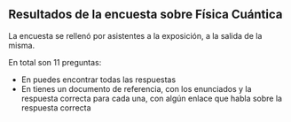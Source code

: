 ## Resultados de la encuesta sobre Física Cuántica

La encuesta se rellenó por asistentes a la exposición, a la salida de la misma.

En total son 11 preguntas:

* En []() puedes encontrar todas las respuestas
* En []() tienes un documento de referencia, con los enunciados y la respuesta correcta para cada una, con algún enlace que habla sobre la respuesta correcta
